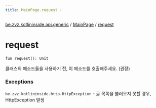 ```yaml
---
title: MainPage.request - 
---
```


[be.zvz.kotlininside.api.generic](../index.html) / [MainPage](index.html) / [request](./request.html)

# request

`fun request(): Unit`

클래스의 메소드들을 사용하기 전, 이 메소드를 호출해주세요. (권장)

### Exceptions

`be.zvz.kotlininside.http.HttpException` - 글 목록을 불러오지 못할 경우, HttpException 발생